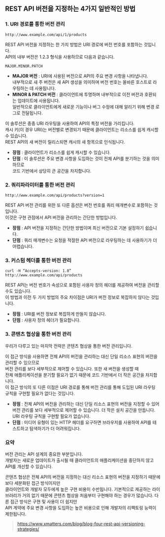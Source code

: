 ## REST API 버전을 지정하는 4가지 일반적인 방법

### **1. URI 경로를 통한 버전 관리**

`http://www.example.com/api/1/products`

REST API 버전을 지정하는 한 가지 방법은 URI 경로에 버전 번호를 포함하는 것입니다.  
API의 내부 버전은 1.2.3 형식을 사용하므로 다음과 같습니다.  

`MAJOR.MINOR.PATCH`

- **MAJOR 버전** : URI에 사용된 버전으로 API의 주요 변경 사항을 나타냅니다.  
내부적으로 새 주 버전은 새 API 생성을 의미하며 버전 번호는 올바른 호스트로 라우팅하는 데 사용됩니다.
- **MINOR & PATCH 버전** : 클라이언트에 투명하며 내부적으로 이전 버전과 호환되는 업데이트에 사용됩니다.  
일반적으로 클라이언트에게 새로운 기능이나 버그 수정에 대해 알리기 위해 변경 로그로 전달됩니다.

이 솔루션은 종종 URI 라우팅을 사용하여 API의 특정 버전을 가리킵니다.  
캐시 키(이 경우 URI)는 버전별로 변경되기 때문에 클라이언트는 리소스를 쉽게 캐시할 수 있습니다.  
REST API의 새 버전이 릴리스되면 캐시의 새 항목으로 인식됩니다.

- **장점** : 클라이언트가 리소스를 쉽게 캐시할 수 있습니다.
- **단점** : 이 솔루션은 주요 변경 사항을 도입하는 것이 전체 API를 분기하는 것을 의미하므로  
코드 기반에서 상당히 큰 공간을 차지합니다.

  
### **2. 쿼리파라미터를 통한 버전 관리**  
`http://www.example.com/api/products?version=1`  

REST API 버전 관리를 위한 또 다른 옵션은 버전 번호를 쿼리 매개변수로 포함하는 것입니다.  
이것은 구현 관점에서 API 버전을 관리하는 간단한 방법입니다.  
- **장점** : API 버전을 지정하는 간단한 방법이며 최신 버전으로 기본 설정하기 쉽습니다.
- **단점** : 쿼리 매개변수는 요청을 적절한 API 버전으로 라우팅하는 데 사용하기가 더 어렵습니다.

### **3. 커스텀 헤더를 통한 버전 관리**
```text
curl -H “Accepts-version: 1.0”
http://www.example.com/api/products
```
REST API는 버전 번호가 속성으로 포함된 사용자 정의 헤더를 제공하여 버전을 관리할 수도 있습니다.  
이 방법과 이전 두 가지 방법의 주요 차이점은 URI가 버전 정보로 복잡하지 않다는 것입니다.
- **장점** : URI를 버전 정보로 복잡하게 만들지 않습니다.
- **단점** : 사용자 정의 헤더가 필요합니다.

### **3. 콘텐츠 협상을 통한 버전 관리**
우리가 다루고 있는 마지막 전략은 콘텐츠 협상을 통한 버전 관리입니다.  

이 접근 방식을 사용하면 전체 API의 버전을 관리하는 대신 단일 리소스 표현의 버전을 관리할 수 있으므로  
버전 관리를 보다 세부적으로 제어할 수 있습니다. 또한 새 버전을 생성할 때  
전체 애플리케이션을 분기할 필요가 없기 때문에 코드 기반에서 더 작은 공간을 차지합니다.  
이 접근 방식의 또 다른 이점은 URI 경로를 통해 버전 관리를 통해 도입된 URI 라우팅 규칙을 구현할 필요가 없다는 것입니다.
- **장점** : 전체 API의 버전을 관리하는 대신 단일 리소스 표현의 버전을 지정할 수 있어  
  버전 관리를 보다 세부적으로 제어할 수 있습니다. 더 작은 설치 공간을 만듭니다.  
  URI 라우팅 규칙을 구현할 필요가 없습니다.
- **단점** : 미디어 유형이 있는 HTTP 헤더를 요구하면 브라우저를 사용하여 API를 테스트하고 탐색하기가 더 어려워집니다.

### **요약**
버전 관리는 API 설계의 중요한 부분입니다.  
개발자는 새로운 업데이트가 출시될 때 클라이언트의 애플리케이션을 중단하지 않고 API를 개선할 수 있습니다.  

콘텐츠 협상은 전체 API의 버전을 지정하는 대신 리소스 표현의 버전을 지정하기 때문에 보다 세분화된 접근 방식이지만  
클라이언트와 개발자 모두에게 높은 구현 비용이 수반됩니다. 기본적으로 제공하는 라이브러리가 거의 없기 때문에 
콘텐츠 협상을 처음부터 구현해야 하는 경우가 많습니다. 다른 접근 방식은 구현 및 사용이 더 쉽지만  
API 계약에 주요 변경 사항을 도입하는 높은 비용으로 인해 개발자의 리팩토링 능력이 제한됩니다.

>https://www.xmatters.com/blog/blog-four-rest-api-versioning-strategies/